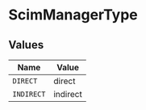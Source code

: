 # ScimManagerType


## Values

| Name       | Value      |
| ---------- | ---------- |
| `DIRECT`   | direct     |
| `INDIRECT` | indirect   |